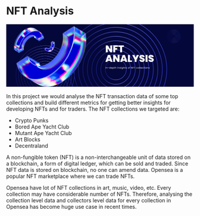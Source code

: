 # NFT Analysis

![NFT analysis header](\assets\2.png)

In this project we would analyse the NFT transaction data of some top collections and build
different metrics for getting better insights for developing NFTs and for traders.
The NFT collections we targeted are:

* Crypto Punks
* Bored Ape Yacht Club
* Mutant Ape Yacht Club
* Art Blocks
* Decentraland

A non-fungible token (NFT) is a non-interchangeable unit of data stored on a blockchain, a
form of digital ledger, which can be sold and traded. Since NFT data is stored on
blockchain, no one can amend data. Opensea is a popular NFT marketplace where we can
trade NFTs.

Opensea have lot of NFT collections in art, music, video, etc. Every collection may have
considerable number of NFTs. Therefore, analysing the collection level data and collectors
level data for every collection in Opensea has become huge use case in recent times.